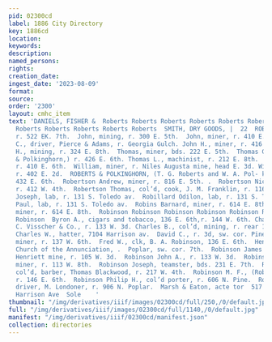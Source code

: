```yaml
---
pid: 02300cd
label: 1886 City Directory
key: 1886cd
location: 
keywords: 
description: 
named_persons: 
rights: 
creation_date: 
ingest_date: '2023-08-09'
format: 
source: 
order: '2300'
layout: cmhc_item
text: 'DANIELS, FISHER &  Roberts Roberts Roberts Roberts Roberts Roberts Roberts
  Roberts Roberts Roberts Roberts Roberts  SMITH, DRY GOODS, |  22  ROB  Henry, miner,
  r. 522 EK. 7th.  John, mining, r. 300 E. 5th.  John, miner, r. 410 E. 6th.  John
  C., driver, Pierce & Adams, r. Georgia Gulch. John H., miner, r. 416 E. 11th.  John
  H., mining, r. 324 E. 8th.  Thomas, miner, bds. 222 E. 5th.  Thomas G., (Roberts
  & Polkinghorn,) r. 426 E. 6th. Thomas L., machinist, r. 212 E. 8th.  William, miner,
  r. 410 E. 6th.  William, miner, r. Niles Augusta mine, head E. 3d. William J., miner,
  r. 402 E. 2d.  ROBERTS & POLKINGHORN, (T. G. Roberts and W. A. Pol- kinghorn,) grocers,
  432 E. 6th.  Robertson Andrew, miner, r. 816 E. 5th. .  Robertson Nicholas N., mining,
  r. 412 W. 4th.  Robertson Thomas, col’d, cook, J. M. Franklin, r. 116 W. 2d.  Robillard
  Joseph, lab, r. 131 S. Toledo av.  Robillard Odilon, lab, r. 131 S. Toledo av.  Robillard
  Paul, lab, r. 131 S. Toledo av.  Robins Barnard, miner, r. 614 E. 8th.  Robins Samuel,
  miner, r. 614 E. 8th.  Robinson Robinson Robinson Robinson Robinson Robinson Robinson
  Robinson  Byron A., cigars and tobacco, 136 E. 6th,r. 144 W. 6th. Charles, clk,
  C. Visscher & Co., r. 133 W. 3d. Charles B., col’d, mining, r. rear 113 W. 7th.
  Charles W., hatter, 7104 Harrison av.  David C., r. 3d, sw. cor. Pine.  Edward S.,
  miner, r. 137 W. 6th.  Fred W., clk, B. A. Robinson, 136 E. 6th.  Henry Rev., pastor,
  Church of the Annunciation, .  Poplar, sw. cor. 7th.  Robinson James B., miner,
  Henriett mine, r. 105 W. 3d.  Robinson John A., r. 133 W. 3d.  Robinson Joseph,
  miner, r. 113 W. 8th.  Robinson Joseph, teamster, bds. 231 E. 7th.  Robinson Lucian,
  col’d, barber, Thomas Blackwood, r. 217 W. 4th.  Robinson M. F., (Robinson & Winters,)
  r. 146 E. 6th.  Robinson Philip H., col’d porter, r. 606 N. Pine.  Robinson Richard,
  driver, M. Londoner, r. 906 N. Poplar.  Marsh & Eaton, acte tor  517  Forcite Powder,
  Harrison Ave  Sole    '
thumbnail: "/img/derivatives/iiif/images/02300cd/full/250,/0/default.jpg"
full: "/img/derivatives/iiif/images/02300cd/full/1140,/0/default.jpg"
manifest: "/img/derivatives/iiif/02300cd/manifest.json"
collection: directories
---
```

